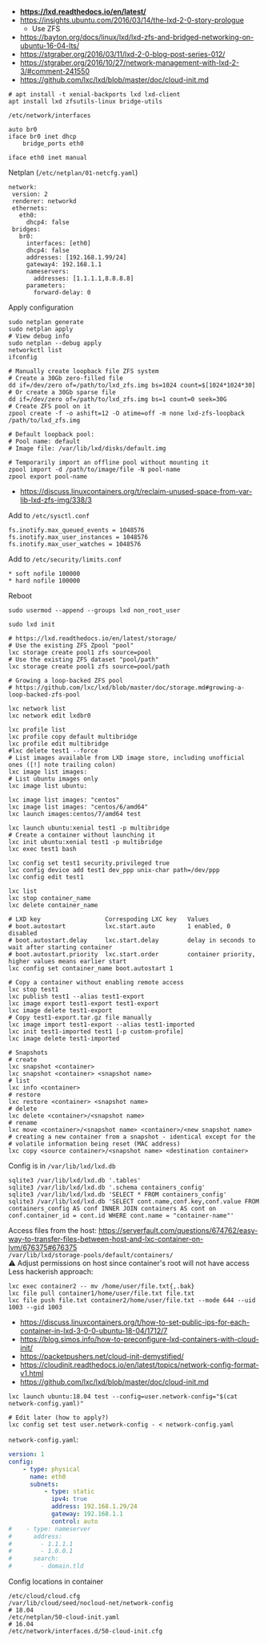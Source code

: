 * **https://lxd.readthedocs.io/en/latest/**
* https://insights.ubuntu.com/2016/03/14/the-lxd-2-0-story-prologue
     * Use ZFS
* https://bayton.org/docs/linux/lxd/lxd-zfs-and-bridged-networking-on-ubuntu-16-04-lts/
* https://stgraber.org/2016/03/11/lxd-2-0-blog-post-series-012/
* https://stgraber.org/2016/10/27/network-management-with-lxd-2-3/#comment-241550
* https://github.com/lxc/lxd/blob/master/doc/cloud-init.md

```shell
# apt install -t xenial-backports lxd lxd-client
apt install lxd zfsutils-linux bridge-utils
```

`/etc/network/interfaces`
```
auto br0
iface br0 inet dhcp
	bridge_ports eth0

iface eth0 inet manual
```
Netplan (`/etc/netplan/01-netcfg.yaml`)
```
network:
 version: 2
 renderer: networkd
 ethernets:
   eth0:
     dhcp4: false
 bridges:
   br0:
     interfaces: [eth0]
     dhcp4: false
     addresses: [192.168.1.99/24]
     gateway4: 192.168.1.1
     nameservers:
       addresses: [1.1.1.1,8.8.8.8]
     parameters:
       forward-delay: 0
```
Apply configuration
```
sudo netplan generate
sudo netplan apply
# View debug info
sudo netplan --debug apply
networkctl list
ifconfig
```

```shell
# Manually create loopback file ZFS system
# Create a 30Gb zero-filled file	
dd if=/dev/zero of=/path/to/lxd_zfs.img bs=1024 count=$[1024*1024*30]
# Or create a 30Gb sparse file
dd if=/dev/zero of=/path/to/lxd_zfs.img bs=1 count=0 seek=30G
# Create ZFS pool on it
zpool create -f -o ashift=12 -O atime=off -m none lxd-zfs-loopback /path/to/lxd_zfs.img

# Default loopback pool:
# Pool name: default
# Image file: /var/lib/lxd/disks/default.img

# Temporarily import an offline pool without mounting it
zpool import -d /path/to/image/file -N pool-name
zpool export pool-name
```
* https://discuss.linuxcontainers.org/t/reclaim-unused-space-from-var-lib-lxd-zfs-img/338/3

Add to `/etc/sysctl.conf`
```
fs.inotify.max_queued_events = 1048576
fs.inotify.max_user_instances = 1048576
fs.inotify.max_user_watches = 1048576
```
Add to `/etc/security/limits.conf`
```
* soft nofile 100000
* hard nofile 100000
```

Reboot

```shell
sudo usermod --append --groups lxd non_root_user

sudo lxd init

# https://lxd.readthedocs.io/en/latest/storage/
# Use the existing ZFS Zpool "pool"
lxc storage create pool1 zfs source=pool
# Use the existing ZFS dataset "pool/path"
lxc storage create pool1 zfs source=pool/path

# Growing a loop-backed ZFS pool
# https://github.com/lxc/lxd/blob/master/doc/storage.md#growing-a-loop-backed-zfs-pool

lxc network list
lxc network edit lxdbr0 

lxc profile list
lxc profile copy default multibridge
lxc profile edit multibridge
#lxc delete test1 --force
# List images available from LXD image store, including unofficial ones ([!] note trailing colon)
lxc image list images:
# List ubuntu images only
lxc image list ubuntu:

lxc image list images: "centos"
lxc image list images: "centos/6/amd64"
lxc launch images:centos/7/amd64 test

lxc launch ubuntu:xenial test1 -p multibridge
# Create a container without launching it
lxc init ubuntu:xenial test1 -p multibridge
lxc exec test1 bash

lxc config set test1 security.privileged true
lxc config device add test1 dev_ppp unix-char path=/dev/ppp
lxc config edit test1

lxc list
lxc stop container_name
lxc delete container_name

# LXD key                  Correspoding LXC key   Values
# boot.autostart           lxc.start.auto         1 enabled, 0 disabled
# boot.autostart.delay     lxc.start.delay        delay in seconds to wait after starting container
# boot.autostart.priority  lxc.start.order        container priority, higher values means earlier start
lxc config set container_name boot.autostart 1

# Copy a container without enabling remote access
lxc stop test1
lxc publish test1 --alias test1-export
lxc image export test1-export test1-export
lxc image delete test1-export
# Copy test1-export.tar.gz file manually
lxc image import test1-export --alias test1-imported
lxc init test1-imported test1 [-p custom-profile]
lxc image delete test1-imported

# Snapshots
# create
lxc snapshot <container>
lxc snapshot <container> <snapshot name>
# list
lxc info <container>
# restore
lxc restore <container> <snapshot name>
# delete
lxc delete <container>/<snapshot name>
# rename
lxc move <container>/<snapshot name> <container>/<new snapshot name>
# creating a new container from a snapshot - identical except for the
# volatile information being reset (MAC address)
lxc copy <source container>/<snapshot name> <destination container>
```
Config is in `/var/lib/lxd/lxd.db`
```shell
sqlite3 /var/lib/lxd/lxd.db '.tables'
sqlite3 /var/lib/lxd/lxd.db '.schema containers_config'
sqlite3 /var/lib/lxd/lxd.db 'SELECT * FROM containers_config'
sqlite3 /var/lib/lxd/lxd.db 'SELECT cont.name,conf.key,conf.value FROM containers_config AS conf INNER JOIN containers AS cont on conf.container_id = cont.id WHERE cont.name = "container-name"'
```


Access files from the host: https://serverfault.com/questions/674762/easy-way-to-transfer-files-between-host-and-lxc-container-on-lvm/676375#676375<br>
`/var/lib/lxd/storage-pools/default/containers/`<br>
:warning: Adjust permissions on host since container's root will not have access<br>
Less hackerish approach:
```
lxc exec container2 -- mv /home/user/file.txt{,.bak}
lxc file pull container1/home/user/file.txt file.txt
lxc file push file.txt container2/home/user/file.txt --mode 644 --uid 1003 --gid 1003
```

* https://discuss.linuxcontainers.org/t/how-to-set-public-ips-for-each-container-in-lxd-3-0-0-ubuntu-18-04/1712/7
* https://blog.simos.info/how-to-preconfigure-lxd-containers-with-cloud-init/
* https://packetpushers.net/cloud-init-demystified/
* https://cloudinit.readthedocs.io/en/latest/topics/network-config-format-v1.html
* https://github.com/lxc/lxd/blob/master/doc/cloud-init.md

```shell
lxc launch ubuntu:18.04 test --config=user.network-config="$(cat network-config.yaml)"

# Edit later (how to apply?)
lxc config set test user.network-config - < network-config.yaml
```
`network-config.yaml`:
```yaml
version: 1
config:
    - type: physical
      name: eth0
      subnets:
          - type: static
            ipv4: true
            address: 192.168.1.29/24
            gateway: 192.168.1.1
            control: auto
#    - type: nameserver
#      address:
#        - 1.1.1.1
#        - 1.0.0.1
#      search:
#        - domain.tld
```
Config locations in container
```shell
/etc/cloud/cloud.cfg
/var/lib/cloud/seed/nocloud-net/network-config
# 18.04
/etc/netplan/50-cloud-init.yaml
# 16.04
/etc/network/interfaces.d/50-cloud-init.cfg 
```
